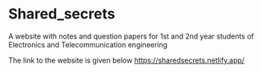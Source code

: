 # Shared_secrets
A website with notes and question papers for 1st and 2nd year students of Electronics and Telecommunication engineering

The link to the website is given below
https://sharedsecrets.netlify.app/
